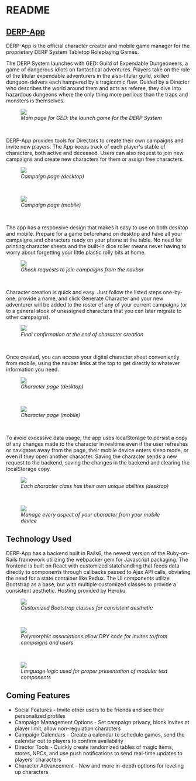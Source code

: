 # README

## [DERP-App](https://derp-game-app.herokuapp.com/)

DERP-App is the official character creator and mobile game manager for the proprietary DERP System Tabletop Roleplaying Games.

The DERP System launches with GED: Guild of Expendable Dungeoneers, a game of dangerous idiots on fantastical adventures. Players take on the role of the titular expendable adventurers in the also-titular guild, skilled dungeon-delvers each hampered by a tragicomic flaw. Guided by a Director who describes the world around them and acts as referee, they dive into hazardous dungeons where the only thing more perilous than the traps and monsters is themselves.

<figure>
  <img src="https://i.imgur.com/GqWde8q.png">
  <figcaption><em>Main page for GED: the launch game for the DERP System</em></figcaption>
</figure>
<br/>

DERP-App provides tools for Directors to create their own campaigns and invite new players. The App keeps track of each player's stable of characters, both active and deceased. Users can also request to join new campaigns and create new characters for them or assign free characters.

<figure>
  <img src="https://i.imgur.com/wTRTQmx.png">
  <figcaption><em>Campaign page (desktop)</em></figcaption>
</figure>
<br/>

<figure>
  <img src="https://i.imgur.com/YCFr5sm.png">
  <figcaption><em>Campaign page (mobile)</em></figcaption>
</figure>
<br/>

The app has a responsive design that makes it easy to use on both desktop and mobile. Prepare for a game beforehand on desktop and have all your campaigns and characters ready on your phone at the table. No need for printing character sheets and the built-in dice roller means never having to worry about forgetting your little plastic rolly bits at home.

<figure>
  <img src="https://i.imgur.com/BDU16Mc.png">
  <figcaption><em>Check requests to join campaigns from the navbar</em></figcaption>
</figure>
<br/>

Character creation is quick and easy. Just follow the listed steps one-by-one, provide a name, and click Generate Character and your new adventurer will be added to the roster of any of your current campaigns (or to a general stock of unassigned characters that you can later migrate to other campaigns).

<figure>
  <img src="https://i.imgur.com/NER9ZTw.png">
  <figcaption><em>Final confirmation at the end of character creation</em></figcaption>
</figure>
<br/>

Once created, you can access your digital character sheet conveniently from mobile, using the navbar links at the top to get directly to whatever information you need.

<figure>
  <img src="https://i.imgur.com/Fh8CPZq.png">
  <figcaption><em>Character page (desktop)</em></figcaption>
</figure>
<br/>

<figure>
  <img src="https://i.imgur.com/m344NiL.png">
  <figcaption><em>Character page (mobile)</em></figcaption>
</figure>
<br/>

To avoid excessive data usage, the app uses localStorage to persist a copy of any changes made to the character in realtime even if the user refreshes or navigates away from the page, their mobile device enters sleep mode, or even if they open another character. Saving the character sends a new request to the backend, saving the changes in the backend and clearing the localStorage copy.

<figure>
  <img src="https://i.imgur.com/0FAysEV.png">
  <figcaption><em>Each character class has their own unique abilities (desktop)</em></figcaption>
</figure>
<br/>

<figure>
  <img src="https://i.imgur.com/TKLEP4y.png">
  <figcaption><em>Manage every aspect of your character from your mobile device</em></figcaption>
</figure>

## Technology Used

DERP-App has a backend built in Rails6, the newest version of the Ruby-on-Rails framework utilizing the webpacker gem for Javascript packaging. The frontend is built on React with customized statehandling that feeds data directly to components through callbacks passed to Ajax API calls, obviating the need for a state container like Redux. The UI components utilize Bootstrap as a base, but with multiple customized classes to provide a consistent aesthetic. Hosting provided by Heroku.

<figure>
  <img src="https://i.imgur.com/Vw1KycT.png">
  <figcaption><em>Customized Bootstrap classes for consistent aesthetic</em></figcaption>
</figure>
<br/>

<figure>
  <img src="https://i.imgur.com/EaZVffa.png">
  <figcaption><em>Polymorphic associations allow DRY code for invites to/from campaigns and users</em></figcaption>
</figure>
<br/>

<figure>
  <img src="https://i.imgur.com/1LCkznE.png">
  <figcaption><em>Language logic used for proper presentation of modular text components</em></figcaption>
</figure>

## Coming Features

* Social Features - Invite other users to be friends and see their personalized profiles
* Campaign Management Options - Set campaign privacy, block invites at player limit, allow non-regulation characters
* Campaign Calendars - Create a calendar to schedule games, send the calendar out to players to confirm availability
* Director Tools - Quickly create randomized tables of magic items, stores, NPCs, and use push notifications to send real-time updates to players' characters
* Character Advancement - New and more in-depth options for leveling up characters
